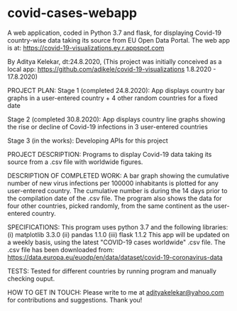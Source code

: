 # covid-cases-webapp
A web application, coded in Python 3.7 and flask, for displaying Covid-19 country-wise data taking its source from EU Open Data Portal.
The web app is at: https://covid-19-visualizations.ey.r.appspot.com

By Aditya Kelekar, dt:24.8.2020, 
(This project was initially conceived as a local app: https://github.com/adikele/covid-19-visualizations 1.8.2020 - 17.8.2020)

PROJECT PLAN: 
Stage 1 (completed 24.8.2020): App displays country bar graphs in a user-entered country + 4 other random countries for a fixed date

Stage 2 (completed 30.8.2020): App displays country line graphs showing the rise or decline of Covid-19 infections in 3 user-entered countries 

Stage 3 (in the works): Developing APIs for this project

PROJECT DESCRIPTION: Programs to display Covid-19 data taking its source from a .csv file with worldwide figures.

DESCRIPTION OF COMPLETED WORK:
A bar graph showing the cumulative number of new virus infections per 100000 inhabitants is plotted for any user-entered country. 
The cumulative number is during the 14 days prior to the compilation date of the .csv file. 
The program also shows the data for four other countries, picked randomly, from the same continent as the user-entered country.

SPECIFICATIONS:
This program uses python 3.7 and the following libraries: (i) matplotlib 3.3.0 (ii) pandas 1.1.0 (iii) flask 1.1.2
This app will be updated on a weekly basis, using the latest "COVID-19 cases worldwide" .csv file.
The .csv file has been downloaded from: https://data.europa.eu/euodp/en/data/dataset/covid-19-coronavirus-data 

TESTS:
Tested for different countries by running program and manually checking ouput. 

HOW TO GET IN TOUCH: 
Please write to me at adityakelekar@yahoo.com for contributions and suggestions. Thank you!
